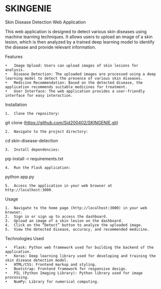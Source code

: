 # SKINGENIE
Skin Disease Detection Web Application

This web application is designed to detect various skin diseases using machine learning techniques. It allows users to upload an image of a skin lesion, which is then analyzed by a trained deep learning model to identify the disease and provide relevant information.

Features

	•	Image Upload: Users can upload images of skin lesions for analysis.
	•	Disease Detection: The uploaded images are processed using a deep learning model to detect the presence of various skin diseases.
	•	Medicine Recommendation: Based on the detected disease, the application recommends suitable medicines for treatment.
	•	User Interface: The web application provides a user-friendly interface for easy interaction.

Installation

	1.	Clone the repository:

git clone (https://github.com/Sid200402/SKINGENIE.git)


	2.	Navigate to the project directory:

cd skin-disease-detection


	3.	Install dependencies:

pip install -r requirements.txt


	4.	Run the Flask application:

python app.py


	5.	Access the application in your web browser at http://localhost:3000.

Usage

	1.	Navigate to the home page (http://localhost:3000) in your web browser.
	2.	Sign in or sign up to access the dashboard.
	3.	Upload an image of a skin lesion on the dashboard.
	4.	Click on the “Detect” button to analyze the uploaded image.
	5.	View the detected disease, accuracy, and recommended medicine.

Technologies Used

	•	Flask: Python web framework used for building the backend of the application.
	•	Keras: Deep learning library used for developing and training the skin disease detection model.
	•	HTML/CSS: Frontend markup and styling.
	•	Bootstrap: Frontend framework for responsive design.
	•	PIL (Python Imaging Library): Python library used for image processing.
	•	NumPy: Library for numerical computing.



